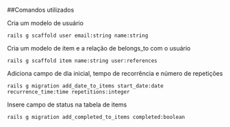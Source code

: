 ##Comandos utilizados

Cria um modelo de usuário
```
rails g scaffold user email:string name:string
```

Cria um modelo de item e a relação de belongs_to com o usuário
```
rails g scaffold item name:string user:references
```

Adiciona campo de dia inicial, tempo de recorrência e número de repetições
```
rails g migration add_date_to_items start_date:date recurrence_time:time repetitions:integer
```

Insere campo de status na tabela de items
```
rails g migration add_completed_to_items completed:boolean
```
